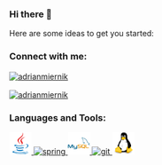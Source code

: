 ### Hi there 👋

Here are some ideas to get you started:

<h3 align="left">Connect with me:</h3>
<p align="left">
<a href="https://www.linkedin.com/in/adrian-miernik/" target="blank"><img align="center" src="https://cdn.jsdelivr.net/npm/simple-icons@3.0.1/icons/linkedin.svg" alt="adrianmiernik" height="30" width="40" /></a>
</p>
<p align="left">
<a href="https://adrianmiernik.com/" target="blank"><img align="center" src="https://cdn.jsdelivr.net/wp/themes/project/version/file" alt="adrianmiernik" height="30" width="40" /></a>
</p>

<h3 align="left">Languages and Tools:</h3>
<p align="left"> 
   <a href="https://www.java.com" target="_blank"> <img src="https://raw.githubusercontent.com/devicons/devicon/master/icons/java/java-original.svg" alt="java" width="40" height="40"/> </a> 
  <a href="https://spring.io/" target="_blank"> <img src="https://www.vectorlogo.zone/logos/springio/springio-icon.svg" alt="spring" width="40" height="40"/> </a>
   <a href="https://www.mysql.com/" target="_blank"> <img src="https://raw.githubusercontent.com/devicons/devicon/master/icons/mysql/mysql-original-wordmark.svg" alt="mysql" width="40" height="40"/> </a> 
  <a href="https://git-scm.com/" target="_blank"> <img src="https://www.vectorlogo.zone/logos/git-scm/git-scm-icon.svg" alt="git" width="40" height="40"/> </a> 
  <a href="https://www.linux.org/" target="_blank"> <img src="https://raw.githubusercontent.com/devicons/devicon/master/icons/linux/linux-original.svg" alt="linux" width="40" height="40"/> </a> 
  </p>
